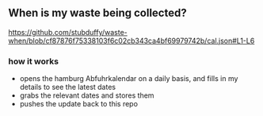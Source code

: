 ## When is my waste being collected?
  https://github.com/stubduffy/waste-when/blob/cf87876f75338103f6c02cb343ca4bf69979742b/cal.json#L1-L6
  
  ### how it works
  - opens the hamburg Abfuhrkalendar on a daily basis, and fills in my details to see the latest dates
  - grabs the relevant dates and stores them
  - pushes the update back to this repo
  
